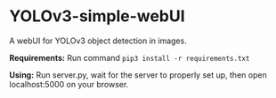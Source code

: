 # YOLOv3-simple-webUI
A webUI for YOLOv3 object detection in images.

__Requirements:__ Run command ```pip3 install -r requirements.txt```

__Using:__ Run server.py, wait for the server to properly set up, then open localhost:5000 on your browser.
